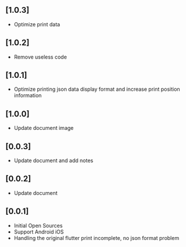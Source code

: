 ## [1.0.3]
* Optimize print data 
## [1.0.2] 
* Remove useless code
## [1.0.1] 
* Optimize printing json data display format and increase print position information
## [1.0.0] 
* Update document image
## [0.0.3] 
* Update document and add notes
## [0.0.2] 
* Update document
## [0.0.1] 
* Initial Open Sources
* Support Android iOS
* Handling the original flutter print incomplete, no json format problem


